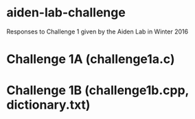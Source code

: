 # aiden-lab-challenge
Responses to Challenge 1 given by the Aiden Lab in Winter 2016

# Challenge 1A (challenge1a.c)

# Challenge 1B (challenge1b.cpp, dictionary.txt)
